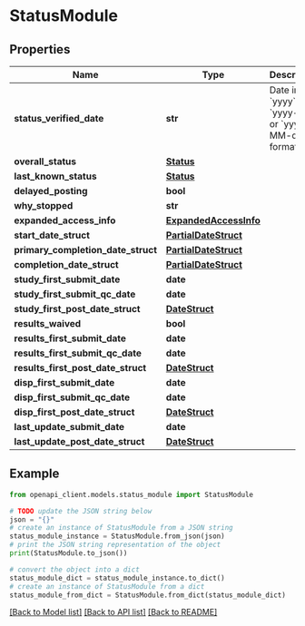 # StatusModule


## Properties

Name | Type | Description | Notes
------------ | ------------- | ------------- | -------------
**status_verified_date** | **str** | Date in &#x60;yyyy&#x60;, &#x60;yyyy-MM&#x60;, or &#x60;yyyy-MM-dd&#x60; format | [optional] 
**overall_status** | [**Status**](Status.md) |  | [optional] 
**last_known_status** | [**Status**](Status.md) |  | [optional] 
**delayed_posting** | **bool** |  | [optional] 
**why_stopped** | **str** |  | [optional] 
**expanded_access_info** | [**ExpandedAccessInfo**](ExpandedAccessInfo.md) |  | [optional] 
**start_date_struct** | [**PartialDateStruct**](PartialDateStruct.md) |  | [optional] 
**primary_completion_date_struct** | [**PartialDateStruct**](PartialDateStruct.md) |  | [optional] 
**completion_date_struct** | [**PartialDateStruct**](PartialDateStruct.md) |  | [optional] 
**study_first_submit_date** | **date** |  | [optional] 
**study_first_submit_qc_date** | **date** |  | [optional] 
**study_first_post_date_struct** | [**DateStruct**](DateStruct.md) |  | [optional] 
**results_waived** | **bool** |  | [optional] 
**results_first_submit_date** | **date** |  | [optional] 
**results_first_submit_qc_date** | **date** |  | [optional] 
**results_first_post_date_struct** | [**DateStruct**](DateStruct.md) |  | [optional] 
**disp_first_submit_date** | **date** |  | [optional] 
**disp_first_submit_qc_date** | **date** |  | [optional] 
**disp_first_post_date_struct** | [**DateStruct**](DateStruct.md) |  | [optional] 
**last_update_submit_date** | **date** |  | [optional] 
**last_update_post_date_struct** | [**DateStruct**](DateStruct.md) |  | [optional] 

## Example

```python
from openapi_client.models.status_module import StatusModule

# TODO update the JSON string below
json = "{}"
# create an instance of StatusModule from a JSON string
status_module_instance = StatusModule.from_json(json)
# print the JSON string representation of the object
print(StatusModule.to_json())

# convert the object into a dict
status_module_dict = status_module_instance.to_dict()
# create an instance of StatusModule from a dict
status_module_from_dict = StatusModule.from_dict(status_module_dict)
```
[[Back to Model list]](../README.md#documentation-for-models) [[Back to API list]](../README.md#documentation-for-api-endpoints) [[Back to README]](../README.md)


